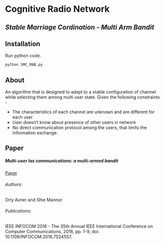 # Cognitive Radio Network
## _Stable Marriage Cordination - Multi Arm Bandit_

## Installation

Run python code.

```sh
python SMC_MAB.py
```

## About
An algorithm that is designed to adapt to a stable configuration of channel while selecting them among multi user state.
Given the following constraints - 
- The characteristics of each channel are unknown and are different for each user
- User doesn’t know about presence of other users in network
- No direct communication protocol among the users, that limits the information exchange.

## Paper
##### Multi-user lax communications: a multi-armed bandit 
[Paper](https://ieeexplore.ieee.org/document/7524557)
###### Authors: 
Orly Avner and Shie Mannor
###### Publications:
 IEEE INFOCOM 2016 - The 35th Annual IEEE International Conference on Computer Communications, 2016, pp. 1-9, doi: 10.1109/INFOCOM.2016.7524557.
